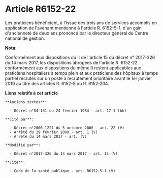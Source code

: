 # Article R6152-22

Les praticiens bénéficient, à l'issue des trois ans de services accomplis en application de l'avenant mentionné à l'article
R. 6152-5-1, d'un gain d'ancienneté de deux ans prononcé par le directeur général du Centre national de gestion.

**Nota:**

Conformément aux dispositions du II de l'article 15 du décret n° 2017-326 du 14 mars 2017, les dispositions abrogées de
l'article R. 6152-22 conformément aux dispositions du même II restent applicables aux praticiens hospitaliers à temps plein
et aux praticiens des hôpitaux à temps partiel recrutés sur un poste à recrutement prioritaire avant le 1er janvier 2019 au
titre des articles R. 6152-5 ou R. 6152-204.

**Liens relatifs à cet article**

	**Anciens textes**:

	  - Décret n°84-131 du 24 février 1984 - art. 27-1 (Ab)

	**Cité par**:

	  - Décret n°2006-1221 du 5 octobre 2006 - art. 22 (V)
	  - Arrêté du 29 février 2008 - art. 1 (V)
	  - Arrêté du 14 mars 2017 - art. (V)

	**Modifié par**:

	  - Décret n°2017-326 du 14 mars 2017 - art. 15 (V)

	**Cite**:

	  - Code de la santé publique - art. R6152-5-1 (V)
